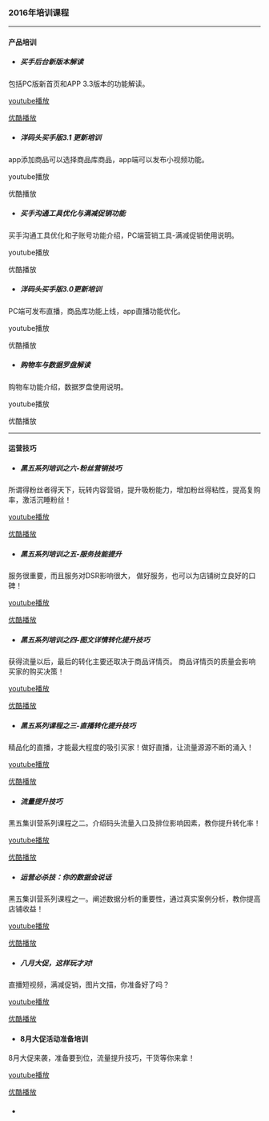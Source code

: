 ### 2016年培训课程

---

#### 产品培训

* ##### 买手后台新版本解读

包括PC版新首页和APP 3.3版本的功能解读。

[youtube播放](https://youtu.be/hYRRrYk88c4)

[优酷播放](http://v.youku.com/v_show/id_XMTczMjY5OTE4OA==.html)

* ##### 洋码头买手版3.1 更新培训

app添加商品可以选择商品库商品，app端可以发布小视频功能。

youtube播放

优酷播放

* ##### 买手沟通工具优化与满减促销功能

买手沟通工具优化和子账号功能介绍，PC端营销工具-满减促销使用说明。

youtube播放

优酷播放

* ##### 洋码头买手版3.0更新培训

PC端可发布直播，商品库功能上线，app直播功能优化。

youtube播放

优酷播放

* ##### 购物车与数据罗盘解读

购物车功能介绍，数据罗盘使用说明。

youtube播放

优酷播放

---

#### 运营技巧

* ##### 黑五系列培训之六-粉丝营销技巧

所谓得粉丝者得天下，玩转内容营销，提升吸粉能力，增加粉丝得粘性，提高复购率，激活沉睡粉丝！

[youtube播放](https://youtu.be/qAjU-YfLU1w "youtube播放")

[优酷播放](http://v.youku.com/v_show/id_XMTc2NTIwMDQ5Ng==.html "优酷播放")

* ##### 黑五系列培训之五-服务技能提升

服务很重要，而且服务对DSR影响很大， 做好服务，也可以为店铺树立良好的口碑！

[youtube播放](https://youtu.be/SFtsddI_gnE)

[优酷播放](http://v.youku.com/v_show/id_XMTc1ODkwNzE0OA==.html)

* ##### 黑五系列培训之四-图文详情转化提升技巧

获得流量以后，最后的转化主要还取决于商品详情页。 商品详情页的质量会影响买家的购买决策！

[youtube播放](https://youtu.be/X06NAGyAbqs)

[优酷播放](http://v.youku.com/v_show/id_XMTc1NjEzNjYwOA==.html)

* ##### 黑五系列课程之三-直播转化提升技巧

精品化的直播，才能最大程度的吸引买家！做好直播，让流量源源不断的涌入！

[youtube播放](https://youtu.be/JAbs9_PMyas)

[优酷播放](http://v.youku.com/v_show/id_XMTc0MDA3Njk0MA==.html)

* ##### 流量提升技巧

黑五集训营系列课程之二。介绍码头流量入口及排位影响因素，教你提升转化率！

[youtube播放](https://youtu.be/g5jHjiO4SQs)

[优酷播放](http://v.youku.com/v_show/id_XMTczMzg0NzAyMA==.html)

* ##### 运营必杀技：你的数据会说话

黑五集训营系列课程之一。阐述数据分析的重要性，通过真实案例分析，教你提高店铺收益！

[youtube播放](https://youtu.be/Zs3AvPERLio)

[优酷播放](http://v.youku.com/v_show/id_XMTczMTUxMjYwMA==.html)

* ##### 八月大促，这样玩才对!

直播短视频，满减促销，图片文描，你准备好了吗？

[youtube播放](https://www.youtube.com/watch?v=GA72kRX_zZE&feature=youtu.be)

[优酷播放](http://v.youku.com/v_show/id_XMTY4ODYwOTQ2MA==.html)

* #### 8月大促活动准备培训

8月大促来袭，准备要到位，流量提升技巧，干货等你来拿！

[youtube播放](https://youtu.be/mhe1KGTOE_c)

[优酷播放](http://v.youku.com/v_show/id_XMTY4MDY1OTczNg==.html)

* #### 



